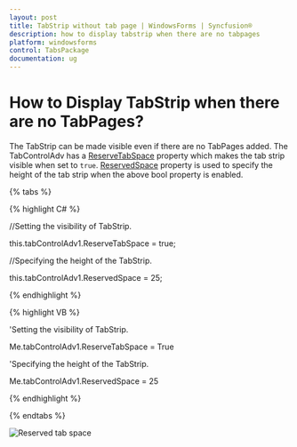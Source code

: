 ```yaml
---
layout: post
title: TabStrip without tab page | WindowsForms | Syncfusion®
description: how to display tabstrip when there are no tabpages
platform: windowsforms
control: TabsPackage
documentation: ug
---
```


# How to Display TabStrip when there are no TabPages?

The TabStrip can be made visible even if there are no TabPages added. The TabControlAdv has a [ReserveTabSpace](https://help.syncfusion.com/cr/windowsforms/Syncfusion.Windows.Forms.Tools.TabControlAdv.html#Syncfusion_Windows_Forms_Tools_TabControlAdv_ReserveTabSpace) property which makes the tab strip visible when set to `true`. [ReservedSpace](https://help.syncfusion.com/cr/windowsforms/Syncfusion.Windows.Forms.Tools.TabControlAdv.html#Syncfusion_Windows_Forms_Tools_TabControlAdv_ReservedSpace) property is used to specify the height of the tab strip when the above bool property is enabled.

{% tabs %}

{% highlight C# %}


//Setting the visibility of TabStrip.

this.tabControlAdv1.ReserveTabSpace = true;



//Specifying the height of the TabStrip.

this.tabControlAdv1.ReservedSpace = 25;

{% endhighlight %}

{% highlight VB %}



'Setting the visibility of TabStrip.

Me.tabControlAdv1.ReserveTabSpace =  True



'Specifying the height of the TabStrip.

Me.tabControlAdv1.ReservedSpace = 25

{% endhighlight %}

{% endtabs %}

![Reserved tab space](How-to-Display-TabStrip-when-there-are-no-TabPages_images/How-to-Display-TabStrip-when-there-are-no-TabPages_img1.jpeg)




